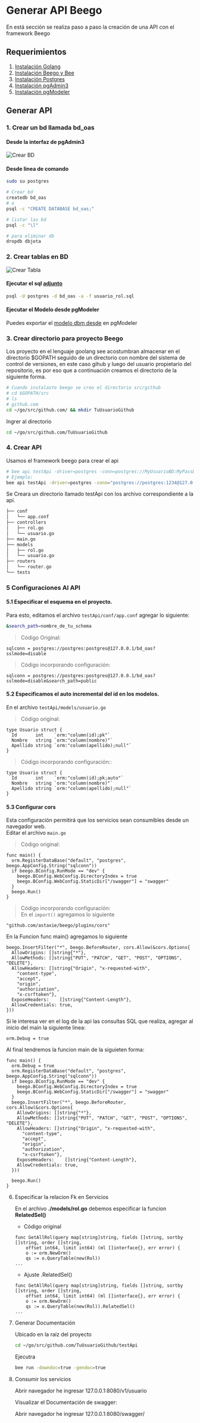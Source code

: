 # Generar API Beego

En está sección se realiza  paso a paso la creación de una API con el framework Beego


## Requerimientos

1. [Instalación Golang](/instalacion_de_herramientas/golang.md)
3. [Instalación Beego y Bee](/instalacion_de_herramientas/beego.md)
4. [Instalación Postgres](/instalacion_de_herramientas/postgres.md)
5. [Instalación pgAdmin3](/instalacion_de_herramientas/pgadmin3.md)
6. [Instalación pgModeler](/instalacion_de_herramientas/pgmodeler.md)

## Generar API

### 1. Crear un bd llamada bd_oas

#### Desde la interfaz de pgAdmin3   
![Crear BD](/generacion_de_apis/img/001.png)

#### Desde linea de comando   
```bash
sudo su postgres

# Crear bd
createdb bd_oas
# o
psql -c "CREATE DATABASE bd_oas;"

# listar las bd
psql -c "\l"

# para eliminar db
dropdb dbjota
```

### 2. Crear tablas en BD

![Crear Tabla](/generacion_de_apis/img/002.png)

#### Ejecutar el sql [adjunto](/generacion_de_apis/bd/usuario_rol.sql)
```bash
psql -U postgres -d bd_oas -a -f usuario_rol.sql
```
#### Ejecutar el Modelo desde pgModeler
Puedes exportar el [modelo dbm desde](/generacion_de_apis/bd/usuario_rol.dbm) en pgModeler


### 3. Crear directorio para proyecto Beego
Los proyecto en el lenguaje goolang see acostumbran almacenar en el directorio $GOPATH seguido de un directorio con nombre del sistema de control de versiones, en este caso gihub y luego del usuario propietario del repositorio, es por eso que a continuación creamos el directorio de la siguiente forma.

```bash
# Cuando instalaste beego se creo el directorio src/github
# cd $GOPATH/src
# ls
# github.com
cd ~/go/src/github.com/ && mkdir TuUsuarioGithub
```

Ingrer al directorio
```bash
cd ~/go/src/github.com/TuUsuarioGithub
```

### 4. Crear API
Usamos el framework beego para crear el api
```bash
# bee api testApi -driver=postgres -conn=postgres://MyUsuarioBD:MyPassDB@127.0.0.1/bd_oas?sslmode=disable
# Ejemplo:
bee api testApi -driver=postgres -conn="postgres://postgres:1234@127.0.0.1/bd_oas?sslmode=disable"
```

Se Creara un directorio llamado testApi con los archivo correspondiente a la api.
```bash
├── conf
│   └── app.conf
├── controllers
│   ├── rol.go
│   └── usuario.go
├── main.go
├── models
│   ├── rol.go
│   └── usuario.go
├── routers
│   └── router.go
└── tests
```

### 5 Configuraciones Al API

#### 5.1 Especificar el esquema en el proyecto.


Para esto, editamos el archivo `testApi/conf/app.conf` agregar lo siguiente:
```bash
&search_path=nombre_de_tu_schema
```

> Código Original:
```golang
sqlconn = postgres://postgres:postgres@127.0.0.1/bd_oas?sslmode=disable
```

> Código incorporando configuración:
```golang
sqlconn = postgres://postgres:postgres@127.0.0.1/bd_oas?sslmode=disable&search_path=public
```

#### 5.2 Especificamos el auto incremental del id en los modelos.

En el archivo `testApi/models/usuario.go`

> Código original:
```golang
type Usuario struct {
  Id       int    `orm:"column(id);pk"`
  Nombre   string `orm:"column(nombre)"`
  Apellido string `orm:"column(apellido);null"`
}
```

> Código incorporando configuración::
```golang
type Usuario struct {
  Id       int    `orm:"column(id);pk;auto"`
  Nombre   string `orm:"column(nombre)"`
  Apellido string `orm:"column(apellido);null"`
}
```

#### 5.3 Configurar cors

Esta configuración permitirá que los servicios sean consumibles desde un navegador web.   
Editar el archivo `main.go`

>Código original:
```golang
func main() {
  orm.RegisterDataBase("default", "postgres", beego.AppConfig.String("sqlconn"))
  if beego.BConfig.RunMode == "dev" {
  	beego.BConfig.WebConfig.DirectoryIndex = true
  	beego.BConfig.WebConfig.StaticDir["/swagger"] = "swagger"
  }
  beego.Run()
}
```

> Código incorporando configuración:   
En el `import()` agregamos lo siguiente
```golang
"github.com/astaxie/beego/plugins/cors"
```
En la Funcion func main() agregamos lo siguiente
```golang
beego.InsertFilter("*", beego.BeforeRouter, cors.Allow(&cors.Options{
  AllowOrigins: []string{"*"},
  AllowMethods: []string{"PUT", "PATCH", "GET", "POST", "OPTIONS", "DELETE"},
  AllowHeaders: []string{"Origin", "x-requested-with",
    "content-type",
    "accept",
    "origin",
    "authorization",
    "x-csrftoken"},
  ExposeHeaders:    []string{"Content-Length"},
  AllowCredentials: true,
}))
```
Si le interesa ver en el log de la api las consultas SQL que realiza, agregar al inicio del main la siguiente linea:
```golang
orm.Debug = true
```
Al final tendremos la funcion main de la siguieten forma:
```golang
func main() {
  orm.Debug = true
  orm.RegisterDataBase("default", "postgres", beego.AppConfig.String("sqlconn"))
  if beego.BConfig.RunMode == "dev" {
  	beego.BConfig.WebConfig.DirectoryIndex = true
  	beego.BConfig.WebConfig.StaticDir["/swagger"] = "swagger"
  }
  beego.InsertFilter("*", beego.BeforeRouter, cors.Allow(&cors.Options{
    AllowOrigins: []string{"*"},
    AllowMethods: []string{"PUT", "PATCH", "GET", "POST", "OPTIONS", "DELETE"},
    AllowHeaders: []string{"Origin", "x-requested-with",
      "content-type",
      "accept",
      "origin",
      "authorization",
      "x-csrftoken"},
    ExposeHeaders:    []string{"Content-Length"},
    AllowCredentials: true,
  }))

  beego.Run()
}
```

6. Especificar la relacion Fk en Servicios

    En el archivo **./models/rol.go** debemos especificar la funcion **RelatedSel()**

    - Código original

    ```golang
    func GetAllRol(query map[string]string, fields []string, sortby []string, order []string,
    	offset int64, limit int64) (ml []interface{}, err error) {
    	o := orm.NewOrm()
    	qs := o.QueryTable(new(Rol))
    ...
    ```
    - Ajuste .RelatedSel()

    ```golang
    func GetAllRol(query map[string]string, fields []string, sortby []string, order []string,
    	offset int64, limit int64) (ml []interface{}, err error) {
    	o := orm.NewOrm()
    	qs := o.QueryTable(new(Rol)).RelatedSel()
    ...
    ```

7. Generar Documentación

    Ubicado en la raíz del proyecto

    ```bash
    cd ~/go/src/github.com/TuUsuarioGithub/testApi
    ```

    Ejecutra

    ```bash
    bee run -downdoc=true -gendoc=true
    ```

8. Consumir los servicios

    Abrir navegador he ingresar 127.0.0.1:8080/v1/usuario

    Visualizar el Documentación de swagger:

    Abrir navegador he ingresar 127.0.0.1:8080/swagger/
